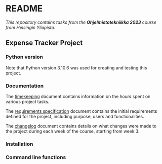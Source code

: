# README

*This repository contains tasks from the **Ohjelmistotekniikka 2023** course from Helsingin Yliopisto.*

## Expense Tracker Project

### Python version

Note that Python version 3.10.6 was used for creating and testing this project.

### Documentation

The [timekeeping](https://github.com/lenbie/ot-harjoitustyo/blob/master/documentation/timekeeping.md) document contains information on the hours spent on various project tasks.

The [requirements specification](https://github.com/lenbie/ot-harjoitustyo/blob/master/documentation/requirements_specification.md) document contains the initial requirements defined for the project, including purpose, users and functionalities.

The [changelog](https://github.com/lenbie/ot-harjoitustyo/blob/master/documentation/changelog.md) document contains details on what changes were made to the project during each week of the course, starting from week 3.

### Installation

### Command line functions
